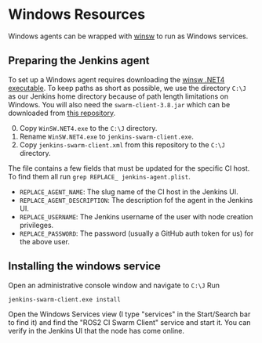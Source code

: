# Windows Resources

Windows agents can be wrapped with [winsw][] to run as Windows services.

## Preparing the Jenkins agent

To set up a Windows agent requires downloading the [winsw .NET4 executable](https://github.com/kohsuke/winsw/releases/).
To keep paths as short as possible, we use the directory `C:\J` as our Jenkins home directory because of path length limitations on Windows.
You will also need the `swarm-client-3.8.jar` which can be downloaded from [this repository](https://repo.jenkins-ci.org/releases/org/jenkins-ci/plugins/swarm-client/).

0. Copy `WinSW.NET4.exe` to the `C:\J` directory.
0. Rename `WinSW.NET4.exe` to `jenkins-swarm-client.exe`.
0. Copy `jenkins-swarm-client.xml` from this repository to the `C:\J` directory.

The file contains a few fields that must be updated for the specific CI host.
To find them all run `grep REPLACE_ jenkins-agent.plist`.

- `REPLACE_AGENT_NAME`: The slug name of the CI host in the Jenkins UI.
- `REPLACE_AGENT_DESCRIPTION`: The description fof the agent in the Jenkins UI.
- `REPLACE_USERNAME`: The Jenkins username of the user with node creation privileges.
- `REPLACE_PASSWORD`: The password (usually a GitHub auth token for us) for the above user.

## Installing the windows service

Open an administrative console window and navigate to `C:\J`
Run
```
jenkins-swarm-client.exe install
```

Open the Windows Services view (I type "services" in the Start/Search bar to find it) and find the "ROS2 CI Swarm Client" service and start it.
You can verify in the Jenkins UI that the node has come online.

[winsw]: https://github.com/kohsuke/winsw

